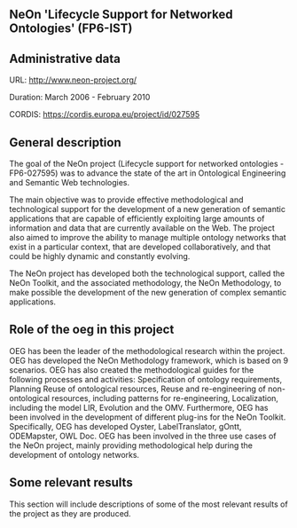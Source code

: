 ## NeOn 'Lifecycle Support for Networked Ontologies' (FP6-IST)

## Administrative data
URL: http://www.neon-project.org/

Duration: March 2006 - February 2010

CORDIS: https://cordis.europa.eu/project/id/027595

## General description

The goal of the NeOn project (Lifecycle support for networked ontologies - FP6-027595) was to advance the state of the art in Ontological Engineering and Semantic Web technologies.

The main objective was to provide effective methodological and technological support for the development of a new generation of semantic applications that are capable of efficiently exploiting large amounts of information and data that are currently available on the Web. The project also aimed to improve the ability to manage multiple ontology networks that exist in a particular context, that are developed collaboratively, and that could be highly dynamic and constantly evolving.

The NeOn project has developed both the technological support, called the NeOn Toolkit, and the associated methodology, the NeOn Methodology, to make possible the development of the new generation of complex semantic applications.

## Role of the oeg in this project
OEG has been the leader of the methodological research within the project. OEG has developed the NeOn Methodology framework, which is based on 9 scenarios. OEG has also created the methodological guides for the following processes and activities: Specification of ontology requirements, Planning Reuse of ontological resources, Reuse and re-engineering of non-ontological resources, including patterns for re-engineering, Localization, including the model LIR, Evolution and the OMV. Furthermore, OEG has been involved in the development of different plug-ins for the NeOn Toolkit. Specifically, OEG has developed Oyster, LabelTranslator, gOntt, ODEMapster, OWL Doc. OEG has been involved in the three use cases of the NeOn project, mainly providing methodological help during the development of ontology networks.


## Some relevant results
This section will include descriptions of some of the most relevant results of the project as they are produced.
